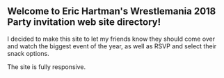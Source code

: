 ## Welcome to Eric Hartman's Wrestlemania 2018 Party invitation web site directory!

I decided to make this site to let my friends know they should come over and watch the biggest event of the year, as well as RSVP and select their snack options. 

The site is fully responsive.
